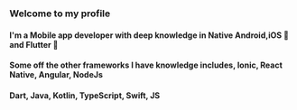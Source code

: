 ### Welcome to my profile
#### I'm a Mobile app developer with deep knowledge in Native Android,iOS  and Flutter 💙
#### Some off the other frameworks I have knowledge includes, Ionic, React Native, Angular, NodeJs
#### Dart, Java, Kotlin, TypeScript, Swift, JS
